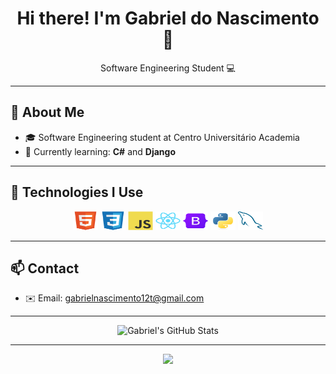 <h1 align="center">Hi there! I'm Gabriel do Nascimento 👋</h1> 

<p align="center">  
  Software Engineering Student 💻  
</p>

---

## 📌 About Me

- 🎓 Software Engineering student at Centro Universitário Academia  
- 🌱 Currently learning: **C#** and **Django**

---

## 🧰 Technologies I Use

<p align="center">
  <img src="https://raw.githubusercontent.com/devicons/devicon/master/icons/html5/html5-original.svg" height="30" width="40" alt="HTML">
  <img src="https://raw.githubusercontent.com/devicons/devicon/master/icons/css3/css3-original.svg" height="30" width="40" alt="CSS">
  <img src="https://raw.githubusercontent.com/devicons/devicon/master/icons/javascript/javascript-original.svg" height="30" width="40" alt="JavaScript">
  <img src="https://raw.githubusercontent.com/devicons/devicon/master/icons/react/react-original.svg" height="30" width="40" alt="React">
  <img src="https://raw.githubusercontent.com/devicons/devicon/master/icons/bootstrap/bootstrap-original.svg" height="30" width="40" alt="Bootstrap">
  <img src="https://raw.githubusercontent.com/devicons/devicon/master/icons/python/python-original.svg" height="30" width="40" alt="Python">
  <img src="https://raw.githubusercontent.com/devicons/devicon/master/icons/mysql/mysql-original.svg" height="30" width="40" alt="MySQL">
</p>

---

## 📫 Contact

- ✉️ Email: [gabrielnascimento12t@gmail.com](mailto:gabrielnascimento12t@gmail.com)

---

<p align="center">
  <img src="https://github-readme-stats.vercel.app/api?username=pombinhagab&show_icons=true&theme=dracula" alt="Gabriel's GitHub Stats" />
</p>

---

<p align="center">
  <img src="https://media2.giphy.com/media/v1.Y2lkPTc5MGI3NjExcm9qNXF0Z3MxdDhsNGpxd2I2aDdsczE0dmEyYTl5ZDNldG1ubXFuZCZlcD12MV9pbnRlcm5hbF9naWZfYnlfaWQmY3Q9Zw/Ietzr0Y4BZokXTsttG/giphy.gif" height="200" />
</p>
